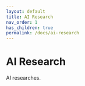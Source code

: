 ```yaml
---
layout: default
title: AI Research
nav_order: 1
has_children: true
permalink: /docs/ai-research
---
```


# AI Research
AI researches. 
<!-- {: .fs-5 .fw-400 } -->
